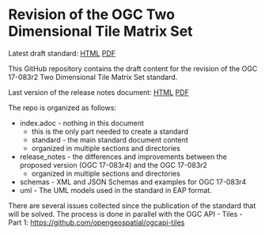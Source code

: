 # Revision of the OGC Two Dimensional Tile Matrix Set

Latest draft standard: [HTML](https://docs.opengeospatial.org/DRAFTS/17-083r4.html) [PDF](https://docs.opengeospatial.org/DRAFTS/17-083r4.pdf)

This GitHub repository contains the draft content for the revision of the OGC 17-083r2 Two Dimensional Tile Matrix Set standard.

Last version of the release notes document: [HTML](https://docs.opengeospatial.org/DRAFTS/21-066r1.html) [PDF](https://docs.opengeospatial.org/DRAFTS/21-066r1.pdf)

The repo is organized as follows:

* index.adoc - nothing in this document
  - this is the only part needed to create a standard
  * standard - the main standard document content
  - organized in multiple sections and directories
* release_notes - the differences and improvements between the proposed version (OGC 17-083r4) and the OGC 17-083r2
  - organized in multiple sections and directories
* schemas - XML and JSON Schemas and examples for OGC 17-083r4
* uml - The UML models used in the standard in EAP format.

There are several issues collected since the publication of the standard that will be solved. The process is done in parallel with the OGC API - Tiles - Part 1: https://github.com/opengeospatial/ogcapi-tiles
